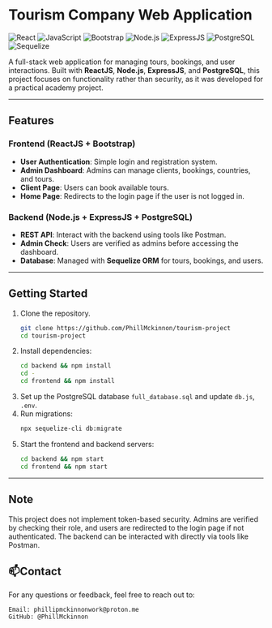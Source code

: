 # Tourism Company Web Application

![React](https://img.shields.io/badge/React-20232A?style=for-the-badge&logo=react&logoColor=61DAFB)
![JavaScript](https://img.shields.io/badge/JavaScript-F7DF1E?style=for-the-badge&logo=javascript&logoColor=black)
![Bootstrap](https://img.shields.io/badge/Bootstrap-563D7C?style=for-the-badge&logo=bootstrap&logoColor=white)
![Node.js](https://img.shields.io/badge/Node.js-339933?style=for-the-badge&logo=node.js&logoColor=white)
![ExpressJS](https://img.shields.io/badge/Express.js-000000?style=for-the-badge&logo=express&logoColor=white)
![PostgreSQL](https://img.shields.io/badge/PostgreSQL-316192?style=for-the-badge&logo=postgresql&logoColor=white)
![Sequelize](https://img.shields.io/badge/Sequelize-52B0E7?style=for-the-badge&logo=sequelize&logoColor=white)

A full-stack web application for managing tours, bookings, and user interactions. Built with **ReactJS**, **Node.js**, **ExpressJS**, and **PostgreSQL**, this project focuses on functionality rather than security, as it was developed for a practical academy project.

---

## **Features**

### **Frontend (ReactJS + Bootstrap)**
- **User Authentication**: Simple login and registration system.
- **Admin Dashboard**: Admins can manage clients, bookings, countries, and tours.
- **Client Page**: Users can book available tours.
- **Home Page**: Redirects to the login page if the user is not logged in.

### **Backend (Node.js + ExpressJS + PostgreSQL)**
- **REST API**: Interact with the backend using tools like Postman.
- **Admin Check**: Users are verified as admins before accessing the dashboard.
- **Database**: Managed with **Sequelize ORM** for tours, bookings, and users.

---

## **Getting Started**
1. Clone the repository.
   ```bash
   git clone https://github.com/PhillMckinnon/tourism-project
   cd tourism-project
   ```
2. Install dependencies:
   ```bash
   cd backend && npm install
   cd -
   cd frontend && npm install
   ```
3. Set up the PostgreSQL database `full_database.sql` and update `db.js`, `.env`.
4. Run migrations:
   ```bash
   npx sequelize-cli db:migrate
   ```
5. Start the frontend and backend servers:
   ```bash
   cd backend && npm start
   cd frontend && npm start
   ```

---

## **Note**
This project does not implement token-based security. Admins are verified by checking their role, and users are redirected to the login page if not authenticated. The backend can be interacted with directly via tools like Postman.

## **📫Contact**

For any questions or feedback, feel free to reach out to:

    Email: phillipmckinnonwork@proton.me
    GitHub: @PhillMckinnon 

